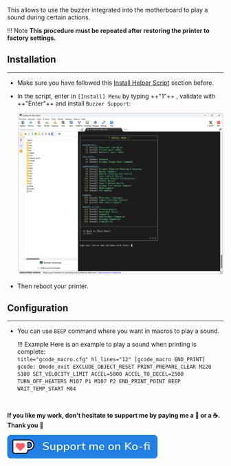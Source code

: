 This allows to use the buzzer integrated into the motherboard to play a sound during certain actions.

!!! Note
    **This procedure must be repeated after restoring the printer to factory settings.**


## Installation
<hr>

- Make sure you have followed this <a href="../../helper-script/helper-script-installation">Install Helper Script</a> section before.

- In the script, enter in `[Install] Menu` by typing ++"1"++ , validate with ++"Enter"++ and install `Buzzer Support`:

    <img width="900" src="../../assets/img/Creality-Helper-Script/Install_Menu.png">

- Then reboot your printer.


## Configuration
<hr>

- You can use `BEEP` command where you want in macros to play a sound.

    !!! Example
        Here is an example to play a sound when printing is complete:<br />
        ``` title="gcode_macro.cfg" hl_lines="12"
        [gcode_macro END_PRINT]
        gcode:
          Qmode_exit
          EXCLUDE_OBJECT_RESET
          PRINT_PREPARE_CLEAR
          M220 S100
          SET_VELOCITY_LIMIT ACCEL=5000 ACCEL_TO_DECEL=2500
          TURN_OFF_HEATERS
          M107 P1
          M107 P2
          END_PRINT_POINT
          BEEP
          WAIT_TEMP_START
          M84
        ```
<br />

**If you like my work, don't hesitate to support me by paying me a 🍺 or a ☕. Thank you 🙂**

<a href="https://ko-fi.com/guilouz" target="_blank"><img width="350" src="../../assets/img/home/Ko-fi.png"></a>
